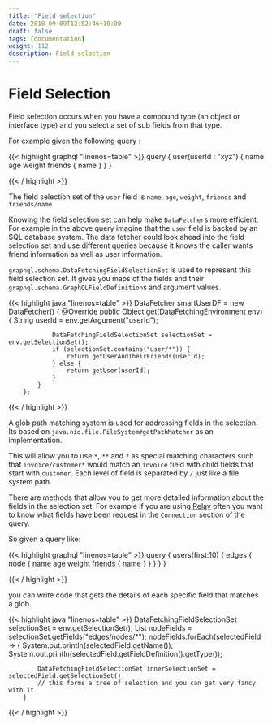 ```yaml
---
title: "Field selection"
date: 2018-09-09T12:52:46+10:00
draft: false
tags: [documentation]
weight: 112
description: Field selection
---
```

# Field Selection

Field selection occurs when you have a compound type (an object or interface type) and you select a set of sub fields
from that type.

For example given the following query :

{{< highlight graphql "linenos=table" >}}
    query {
        user(userId : "xyz")  {
            name
            age
            weight
            friends {
                name
            }
        }
    }

{{< / highlight >}}

The field selection set of the ``user`` field is ``name``, ``age``, ``weight``, ``friends`` and ``friends/name``

Knowing the field selection set can help make ``DataFetcher``s more efficient.  For example in the above query
imagine that the ``user`` field is backed by an SQL database system.  The data fetcher could look ahead into the field selection
set and use different queries because it knows the caller wants friend information as well as user information.

``graphql.schema.DataFetchingFieldSelectionSet`` is used to represent this field selection set.  It gives you maps
of the fields and their ``graphql.schema.GraphQLFieldDefinition``s and argument values.


{{< highlight java "linenos=table" >}}
        DataFetcher smartUserDF = new DataFetcher() {
            @Override
            public Object get(DataFetchingEnvironment env) {
                String userId = env.getArgument("userId");

                DataFetchingFieldSelectionSet selectionSet = env.getSelectionSet();
                if (selectionSet.contains("user/*")) {
                    return getUserAndTheirFriends(userId);
                } else {
                    return getUser(userId);
                }
            }
        };

{{< / highlight >}}

A glob path matching system is used for addressing fields in the selection.  Its based on ``java.nio.file.FileSystem#getPathMatcher``
as an implementation.

This will allow you to use ``*``, ``**`` and ``?`` as special matching characters such that ``invoice/customer*`` would
match an ``invoice`` field with child fields that start with ``customer``.  Each level of field is separated by ``/`` just like
a file system path.

There are methods that allow you to get more detailed information about the fields in the selection set.  For example
if you are using [Relay](https://facebook.github.io/relay/docs/en/graphql-server-specification.html) often you want to know what fields have
been request in the ``Connection`` section of the query.

So given a query like:

{{< highlight graphql "linenos=table" >}}
    query {
        users(first:10)  {
            edges {
                node {
                    name
                    age
                    weight
                    friends {
                        name
                    }
                }
            }
        }
    }

{{< / highlight >}}


you can write code that gets the details of each specific field that matches a glob.


{{< highlight java "linenos=table" >}}
        DataFetchingFieldSelectionSet selectionSet = env.getSelectionSet();
        List<SelectedField> nodeFields = selectionSet.getFields("edges/nodes/*");
        nodeFields.forEach(selectedField -> {
            System.out.println(selectedField.getName());
            System.out.println(selectedField.getFieldDefinition().getType());

            DataFetchingFieldSelectionSet innerSelectionSet = selectedField.getSelectionSet();
            // this forms a tree of selection and you can get very fancy with it
        }


{{< / highlight >}}

